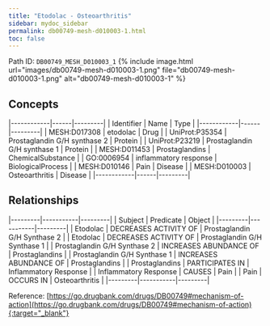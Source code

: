 ```yaml
---
title: "Etodolac - Osteoarthritis"
sidebar: mydoc_sidebar
permalink: db00749-mesh-d010003-1.html
toc: false 
---
```



Path ID: `DB00749_MESH_D010003_1`
{% include image.html url="images/db00749-mesh-d010003-1.png" file="db00749-mesh-d010003-1.png" alt="db00749-mesh-d010003-1" %}

## Concepts

|------------|------|---------|
| Identifier | Name | Type    |
|------------|------|---------|
| MESH:D017308 | etodolac | Drug |
| UniProt:P35354 | Prostaglandin G/H synthase 2 | Protein |
| UniProt:P23219 | Prostaglandin G/H synthase 1 | Protein |
| MESH:D011453 | Prostaglandins | ChemicalSubstance |
| GO:0006954 | inflammatory response | BiologicalProcess |
| MESH:D010146 | Pain | Disease |
| MESH:D010003 | Osteoarthritis | Disease |
|------------|------|---------|

## Relationships

|---------|-----------|---------|
| Subject | Predicate | Object  |
|---------|-----------|---------|
| Etodolac | DECREASES ACTIVITY OF | Prostaglandin G/H Synthase 2 |
| Etodolac | DECREASES ACTIVITY OF | Prostaglandin G/H Synthase 1 |
| Prostaglandin G/H Synthase 2 | INCREASES ABUNDANCE OF | Prostaglandins |
| Prostaglandin G/H Synthase 1 | INCREASES ABUNDANCE OF | Prostaglandins |
| Prostaglandins | PARTICIPATES IN | Inflammatory Response |
| Inflammatory Response | CAUSES | Pain |
| Pain | OCCURS IN | Osteoarthritis |
|---------|-----------|---------|

Reference: [https://go.drugbank.com/drugs/DB00749#mechanism-of-action](https://go.drugbank.com/drugs/DB00749#mechanism-of-action){:target="_blank"}